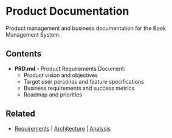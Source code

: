 # Product Documentation

Product management and business documentation for the Book Management System.

## Contents

- **PRD.md** - Product Requirements Document:
  - Product vision and objectives
  - Target user personas and feature specifications
  - Business requirements and success metrics
  - Roadmap and priorities

## Related
- [Requirements](../requirements/REQUIREMENTS.md) | [Architecture](../architecture/ARCHITECTURE.md) | [Analysis](../analysis/business-logic-compliance-analysis.md)